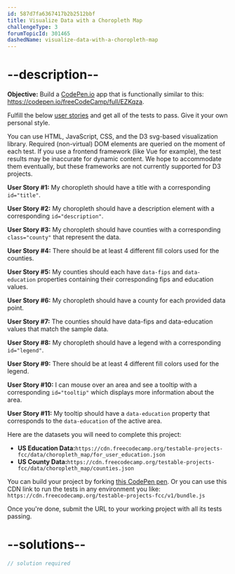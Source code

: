```yaml
---
id: 587d7fa6367417b2b2512bbf
title: Visualize Data with a Choropleth Map
challengeType: 3
forumTopicId: 301465
dashedName: visualize-data-with-a-choropleth-map
---
```


# --description--

**Objective:** Build a [CodePen.io](https://codepen.io) app that is functionally similar to this: <https://codepen.io/freeCodeCamp/full/EZKqza>.

Fulfill the below [user stories](https://en.wikipedia.org/wiki/User_story) and get all of the tests to pass. Give it your own personal style.

You can use HTML, JavaScript, CSS, and the D3 svg-based visualization library. Required (non-virtual) DOM elements are queried on the moment of each test. If you use a frontend framework (like Vue for example), the test results may be inaccurate for dynamic content. We hope to accommodate them eventually, but these frameworks are not currently supported for D3 projects.

**User Story #1:** My choropleth should have a title with a corresponding `id="title"`.

**User Story #2:** My choropleth should have a description element with a corresponding `id="description"`.

**User Story #3:** My choropleth should have counties with a corresponding `class="county"` that represent the data.

**User Story #4:** There should be at least 4 different fill colors used for the counties.

**User Story #5:** My counties should each have `data-fips` and `data-education` properties containing their corresponding fips and education values.

**User Story #6:** My choropleth should have a county for each provided data point.

**User Story #7:** The counties should have data-fips and data-education values that match the sample data.

**User Story #8:** My choropleth should have a legend with a corresponding `id="legend"`.

**User Story #9:** There should be at least 4 different fill colors used for the legend.

**User Story #10:** I can mouse over an area and see a tooltip with a corresponding `id="tooltip"` which displays more information about the area.

**User Story #11:** My tooltip should have a `data-education` property that corresponds to the `data-education` of the active area.

Here are the datasets you will need to complete this project:

- **US Education Data:**`https://cdn.freecodecamp.org/testable-projects-fcc/data/choropleth_map/for_user_education.json`
- **US County Data:**`https://cdn.freecodecamp.org/testable-projects-fcc/data/choropleth_map/counties.json`

You can build your project by forking [this CodePen pen](https://codepen.io/freeCodeCamp/pen/MJjpwO). Or you can use this CDN link to run the tests in any environment you like: `https://cdn.freecodecamp.org/testable-projects-fcc/v1/bundle.js`

Once you're done, submit the URL to your working project with all its tests passing.

# --solutions--

```js
// solution required
```
